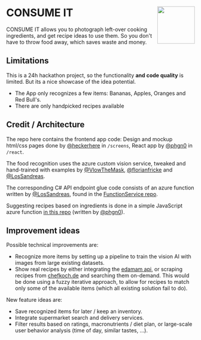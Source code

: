 # CONSUME IT <img align="right" width="100" src="https://github.com/hackathon-rezepte-app/Frontend/blob/master/screens/android-chrome-256x256.png" />

CONSUME IT allows you to photograph left-over cooking ingredients, and get recipe ideas to use them.
So you don't have to throw food away, which saves waste and money.

## Limitations

This is a 24h hackathon project, so the functionality __and code quality__ is limited.
But its a nice showcase of the idea potential.

- The App only recognizes a few items: Bananas, Apples, Oranges and Red Bull's.
- There are only handpicked recipes available

## Credit / Architecture

The repo here contains the frontend app code: Design and mockup html/css pages done by [@heckerhere](https://github.com/heckerhere) in `/screens`, React app by [@phgn0](https://github.com/phgn0) in `/react`.

The food recognition uses the azure custom vision service, tweaked and hand-trained with examples by [@VlowTheMask](https://github.com/VlowTheMask), [@florianfricke](https://github.com/florianfricke) and [@LosSandreas](https://github.com/LosSandreas).

The corresponding C# API endpoint glue code consists of an azure function written by [@LosSandreas](https://github.com/LosSandreas), found in the [FunctionService repo](https://github.com/hackathon-rezepte-app/FunctionService).

Suggesting recipes based on ingredients is done in a simple JavaScript azure function [in this repo](https://github.com/hackathon-rezepte-app/RecipeSearch) (written by [@phgn0](https://github.com/phgn0)).

## Improvement ideas

Possible technical improvements are:
- Recognize more items by setting up a pipeline to train the vision AI with images from large existing datasets.
- Show real recipes by either integrating the [edamam api](https://www.edamam.com/recipes/banana+apple+tomatoes), or scraping recipes from [chefkoch.de](https://www.chefkoch.de/) and searching them on-demand. This would be done using a fuzzy iterative approach, to allow for recipes to match only some of the available items (which all existing solution fail to do).

New feature ideas are:
- Save recognized items for later / keep an inventory.
- Integrate supermarket search and delivery services.
- Filter results based on ratings, macronutrients / diet plan, or large-scale user behavior analysis (time of day, similar tastes, ...).
